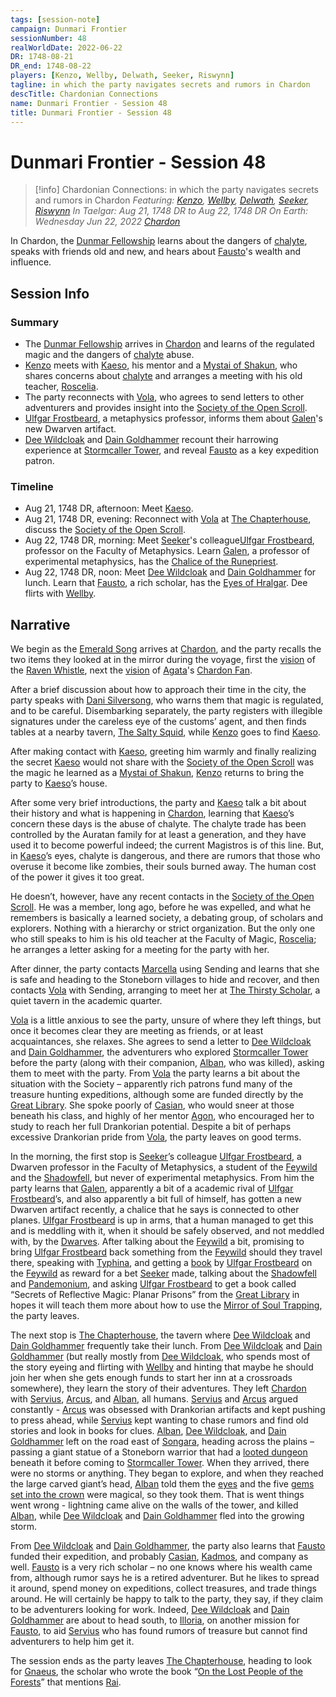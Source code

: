 ```yaml
---
tags: [session-note]
campaign: Dunmari Frontier
sessionNumber: 48
realWorldDate: 2022-06-22
DR: 1748-08-21
DR_end: 1748-08-22
players: [Kenzo, Wellby, Delwath, Seeker, Riswynn]
tagline: in which the party navigates secrets and rumors in Chardon
descTitle: Chardonian Connections
name: Dunmari Frontier - Session 48
title: Dunmari Frontier - Session 48
---
```

# Dunmari Frontier - Session 48

>[!info] Chardonian Connections: in which the party navigates secrets and rumors in Chardon
> *Featuring: [Kenzo](<../../../people/pcs/dunmar-fellowship/kenzo.md>), [Wellby](<../../../people/pcs/dunmar-fellowship/wellby.md>), [Delwath](<../../../people/pcs/dunmar-fellowship/delwath.md>), [Seeker](<../../../people/pcs/dunmar-fellowship/seeker.md>), [Riswynn](<../../../people/pcs/dunmar-fellowship/riswynn.md>)*
> *In Taelgar: Aug 21, 1748 DR to Aug 22, 1748 DR*
> *On Earth: Wednesday Jun 22, 2022*
> *[Chardon](<../../../gazetteer/west-coast/chardonian-empire/chardon/chardon.md>)*

In Chardon, the [Dunmar Fellowship](<../../../people/pcs/dunmar-fellowship/dunmar-fellowship.md>) learns about the dangers of [chalyte](<../../../things/materials/chalyte.md>), speaks with friends old and new, and hears about [Fausto](<../../../people/chardonians/fausto.md>)'s wealth and influence. 
## Session Info
### Summary
- The [Dunmar Fellowship](<../../../people/pcs/dunmar-fellowship/dunmar-fellowship.md>) arrives in [Chardon](<../../../gazetteer/west-coast/chardonian-empire/chardon/chardon.md>) and learns of the regulated magic and the dangers of [chalyte](<../../../things/materials/chalyte.md>) abuse.
- [Kenzo](<../../../people/pcs/dunmar-fellowship/kenzo.md>) meets with [Kaeso](<../../../people/chardonians/kaeso.md>), his mentor and a [Mystai of Shakun](<../../../groups/dunmari-mystery-cults/shakun-mystai.md>), who shares concerns about [chalyte](<../../../things/materials/chalyte.md>) and arranges a meeting with his old teacher, [Roscelia](<../../../people/chardonians/roscelia.md>).
- The party reconnects with [Vola](<../../../people/chardonians/vola.md>), who agrees to send letters to other adventurers and provides insight into the [Society of the Open Scroll](<../../../groups/chardonian-organizations/society-of-the-open-scroll.md>).
- [Ulfgar Frostbeard](<../../../people/dwarves/ulfgar-frostbeard.md>), a metaphysics professor, informs them about [Galen](<../../../people/chardonians/galen.md>)'s new Dwarven artifact.
- [Dee Wildcloak](<../../../people/halflings/dee-wildcloak.md>) and [Dain Goldhammer](<../../../people/dwarves/dain-goldhammer.md>) recount their harrowing experience at [Stormcaller Tower](<../../../gazetteer/greater-dunmar/dunmari-basin/stormcaller-tower.md>), and reveal [Fausto](<../../../people/chardonians/fausto.md>) as a key expedition patron.

### Timeline
- Aug 21, 1748 DR, afternoon: Meet [Kaeso](<../../../people/chardonians/kaeso.md>). 
- Aug 21, 1748 DR, evening: Reconnect with [Vola](<../../../people/chardonians/vola.md>) at [The Chapterhouse](<../../../gazetteer/west-coast/chardonian-empire/chardon/the-chapterhouse.md>), discuss the [Society of the Open Scroll](<../../../groups/chardonian-organizations/society-of-the-open-scroll.md>). 
- Aug 22, 1748 DR, morning: Meet [Seeker](<../../../people/pcs/dunmar-fellowship/seeker.md>)'s colleague[Ulfgar Frostbeard](<../../../people/dwarves/ulfgar-frostbeard.md>), professor on the Faculty of Metaphysics. Learn [Galen](<../../../people/chardonians/galen.md>), a professor of experimental metaphysics, has the [Chalice of the Runepriest](<../../../things/artifacts-of-power/chalice-of-the-runepriest.md>).
- Aug 22, 1748 DR, noon: Meet [Dee Wildcloak](<../../../people/halflings/dee-wildcloak.md>) and [Dain Goldhammer](<../../../people/dwarves/dain-goldhammer.md>) for lunch. Learn that [Fausto](<../../../people/chardonians/fausto.md>), a rich scholar, has the [Eyes of Hralgar](<../treasure/treasure-from-stormcaller-tower/hralgar-s-eyes.md>). Dee flirts with [Wellby](<../../../people/pcs/dunmar-fellowship/wellby.md>).


## Narrative
We begin as the [Emerald Song](<../../../things/ships/emerald-song.md>) arrives at [Chardon](<../../../gazetteer/west-coast/chardonian-empire/chardon/chardon.md>), and the party recalls the two items they looked at in the mirror during the voyage, first the [vision](<../mirror-visions/raven-whistle-vision.md>) of the [Raven Whistle](<../treasure/treasure-from-agata/raven-whistle.md>), next the [vision](<../mirror-visions/chardon-fan-vision.md>) of [Agata](<../../../people/fey/agata.md>)'s [Chardon Fan](<../treasure/treasure-from-agata/chardon-fan.md>). 

After a brief discussion about how to approach their time in the city, the party speaks with [Dani Silversong](<../../../people/halflings/dani-silversong.md>), who warns them that magic is regulated, and to be careful. Disembarking separately, the party registers with illegible signatures under the careless eye of the customs’ agent, and then finds tables at a nearby tavern, [The Salty Squid](<../../../gazetteer/west-coast/chardonian-empire/chardon/the-salty-squid.md>), while [Kenzo](<../../../people/pcs/dunmar-fellowship/kenzo.md>) goes to find [Kaeso](<../../../people/chardonians/kaeso.md>). 

After making contact with [Kaeso](<../../../people/chardonians/kaeso.md>), greeting him warmly and finally realizing the secret [Kaeso](<../../../people/chardonians/kaeso.md>) would not share with the [Society of the Open Scroll](<../../../groups/chardonian-organizations/society-of-the-open-scroll.md>) was the magic he learned as a [Mystai of Shakun](<../../../groups/dunmari-mystery-cults/shakun-mystai.md>), [Kenzo](<../../../people/pcs/dunmar-fellowship/kenzo.md>) returns to bring the party to [Kaeso](<../../../people/chardonians/kaeso.md>)’s house. 

After some very brief introductions, the party and [Kaeso](<../../../people/chardonians/kaeso.md>) talk a bit about their history and what is happening in [Chardon](<../../../gazetteer/west-coast/chardonian-empire/chardon/chardon.md>), learning that [Kaeso](<../../../people/chardonians/kaeso.md>)’s concern these days is the abuse of chalyte. The chalyte trade has been controlled by the Auratan family for at least a generation, and they have used it to become powerful indeed; the current Magistros is of this line. But, in [Kaeso](<../../../people/chardonians/kaeso.md>)’s eyes, chalyte is dangerous, and there are rumors that those who overuse it become like zombies, their souls burned away. The human cost of the power it gives it too great. 

He doesn’t, however, have any recent contacts in the [Society of the Open Scroll](<../../../groups/chardonian-organizations/society-of-the-open-scroll.md>). He was a member, long ago, before he was expelled, and what he remembers is basically a learned society, a debating group, of scholars and explorers. Nothing with a hierarchy or strict organization. But the only one who still speaks to him is his old teacher at the Faculty of Magic, [Roscelia](<../../../people/chardonians/roscelia.md>); he arranges a letter asking for a meeting for the party with her.

After dinner, the party contacts [Marcella](<../../../people/chardonians/marcella.md>) using Sending and learns that she is safe and heading to the Stoneborn villages to hide and recover, and then contacts [Vola](<../../../people/chardonians/vola.md>) with Sending, arranging to meet her at [The Thirsty Scholar](<../../../gazetteer/west-coast/chardonian-empire/chardon/the-thirsty-scholar.md>), a quiet tavern in the academic quarter. 

[Vola](<../../../people/chardonians/vola.md>) is a little anxious to see the party, unsure of where they left things, but once it becomes clear they are meeting as friends, or at least acquaintances, she relaxes. She agrees to send a letter to [Dee Wildcloak](<../../../people/halflings/dee-wildcloak.md>) and [Dain Goldhammer](<../../../people/dwarves/dain-goldhammer.md>), the adventurers who explored [Stormcaller Tower](<../../../gazetteer/greater-dunmar/dunmari-basin/stormcaller-tower.md>) before the party (along with their companion, [Alban](<../../../people/chardonians/alban.md>), who was killed), asking them to meet with the party. From [Vola](<../../../people/chardonians/vola.md>) the party learns a bit about the situation with the Society – apparently rich patrons fund many of the treasure hunting expeditions, although some are funded directly by the [Great Library](<../../../gazetteer/west-coast/chardonian-empire/chardon/great-library.md>). She spoke poorly of [Casian](<../../../people/chardonians/casian.md>), who would sneer at those beneath his class, and highly of her mentor [Agon](<../../../people/chardonians/agon.md>), who encouraged her to study to reach her full Drankorian potential. Despite a bit of perhaps excessive Drankorian pride from [Vola](<../../../people/chardonians/vola.md>), the party leaves on good terms.

In the morning, the first stop is [Seeker](<../../../people/pcs/dunmar-fellowship/seeker.md>)’s colleague [Ulfgar Frostbeard](<../../../people/dwarves/ulfgar-frostbeard.md>), a Dwarven professor in the Faculty of Metaphysics, a student of the [Feywild](<../../../cosmology/multiverse/echo-realms/feywild/feywild.md>) and the [Shadowfell](<../../../cosmology/multiverse/echo-realms/shadowfell/shadowfell.md>), but never of experimental metaphysics. From him the party learns that [Galen](<../../../people/chardonians/galen.md>), apparently a bit of a academic rival of [Ulfgar Frostbeard](<../../../people/dwarves/ulfgar-frostbeard.md>)’s, and also apparently a bit full of himself, has gotten a new Dwarven artifact recently, a chalice that he says is connected to other planes. [Ulfgar Frostbeard](<../../../people/dwarves/ulfgar-frostbeard.md>) is up in arms, that a human managed to get this and is meddling with it, when it should be safely observed, and not meddled with, by the [Dwarves](<../../../species/children-of-the-embodied-gods/dwarves/dwarves.md>). After talking about the [Feywild](<../../../cosmology/multiverse/echo-realms/feywild/feywild.md>) a bit, promising to bring [Ulfgar Frostbeard](<../../../people/dwarves/ulfgar-frostbeard.md>) back something from the [Feywild](<../../../cosmology/multiverse/echo-realms/feywild/feywild.md>) should they travel there, speaking with [Typhina](<../../../people/fey/typhina.md>), and getting a [book](<../../../things/books/the-lore-of-the-feywild.md>) by [Ulfgar Frostbeard](<../../../people/dwarves/ulfgar-frostbeard.md>) on the [Feywild](<../../../cosmology/multiverse/echo-realms/feywild/feywild.md>) as reward for a bet [Seeker](<../../../people/pcs/dunmar-fellowship/seeker.md>) made, talking about the [Shadowfell](<../../../cosmology/multiverse/echo-realms/shadowfell/shadowfell.md>) and [Pandemonium](<../../../cosmology/multiverse/spiritual-realms/primal-realms/pandemonium.md>), and asking [Ulfgar Frostbeard](<../../../people/dwarves/ulfgar-frostbeard.md>) to get a book called “Secrets of Reflective Magic: Planar Prisons” from the [Great Library](<../../../gazetteer/west-coast/chardonian-empire/chardon/great-library.md>) in hopes it will teach them more about how to use the [Mirror of Soul Trapping](<../treasure/treasure-from-agata/mirror-of-soul-trapping.md>), the party leaves. 

The next stop is [The Chapterhouse](<../../../gazetteer/west-coast/chardonian-empire/chardon/the-chapterhouse.md>), the tavern where [Dee Wildcloak](<../../../people/halflings/dee-wildcloak.md>) and [Dain Goldhammer](<../../../people/dwarves/dain-goldhammer.md>) frequently take their lunch. From [Dee Wildcloak](<../../../people/halflings/dee-wildcloak.md>) and [Dain Goldhammer](<../../../people/dwarves/dain-goldhammer.md>) (but really mostly from [Dee Wildcloak](<../../../people/halflings/dee-wildcloak.md>), who spends most of the story eyeing and flirting with [Wellby](<../../../people/pcs/dunmar-fellowship/wellby.md>) and hinting that maybe he should join her when she gets enough funds to start her inn at a crossroads somewhere), they learn the story of their adventures. They left [Chardon](<../../../gazetteer/west-coast/chardonian-empire/chardon/chardon.md>) with [Servius](<../../../people/chardonians/servius.md>), [Arcus](<../../../people/chardonians/arcus.md>), and [Alban](<../../../people/chardonians/alban.md>), all humans. [Servius](<../../../people/chardonians/servius.md>) and [Arcus](<../../../people/chardonians/arcus.md>) argued constantly - [Arcus](<../../../people/chardonians/arcus.md>) was obsessed with Drankorian artifacts and kept pushing to press ahead, while [Servius](<../../../people/chardonians/servius.md>) kept wanting to chase rumors and find old stories and look in books for clues. [Alban](<../../../people/chardonians/alban.md>), [Dee Wildcloak](<../../../people/halflings/dee-wildcloak.md>), and [Dain Goldhammer](<../../../people/dwarves/dain-goldhammer.md>) left on the road east of [Songara](<../../../gazetteer/greater-dunmar/realms/dunmar/central-dunmar/songara.md>), heading across the plains – passing a giant statue of a Stoneborn warrior that had a [looted dungeon](<../../../gazetteer/greater-dunmar/dunmari-basin/stoneborn-statue-dungeon.md>) beneath it before coming to [Stormcaller Tower](<../../../gazetteer/greater-dunmar/dunmari-basin/stormcaller-tower.md>). When they arrived, there were no storms or anything. They began to explore, and when they reached the large carved giant’s head, [Alban](<../../../people/chardonians/alban.md>) told them the [eyes](<../treasure/treasure-from-stormcaller-tower/hralgar-s-eyes.md>) and the five [gems set into the crown](<../treasure/treasure-from-stormcaller-tower/binding-stones.md>) were magical, so they took them. That is went things went wrong - lightning came alive on the walls of the tower, and killed [Alban](<../../../people/chardonians/alban.md>), while [Dee Wildcloak](<../../../people/halflings/dee-wildcloak.md>) and [Dain Goldhammer](<../../../people/dwarves/dain-goldhammer.md>) fled into the growing storm. 

From [Dee Wildcloak](<../../../people/halflings/dee-wildcloak.md>) and [Dain Goldhammer](<../../../people/dwarves/dain-goldhammer.md>), the party also learns that [Fausto](<../../../people/chardonians/fausto.md>) funded their expedition, and probably [Casian](<../../../people/chardonians/casian.md>), [Kadmos](<../../../people/chardonians/kadmos.md>), and company as well. [Fausto](<../../../people/chardonians/fausto.md>) is a very rich scholar – no one knows where his wealth came from, although rumor says he is a retired adventurer. But he likes to spread it around, spend money on expeditions, collect treasures, and trade things around. He will certainly be happy to talk to the party, they say, if they claim to be adventurers looking for work. Indeed, [Dee Wildcloak](<../../../people/halflings/dee-wildcloak.md>) and [Dain Goldhammer](<../../../people/dwarves/dain-goldhammer.md>) are about to head south, to [Illoria](<../../../gazetteer/west-coast/illoria.md>), on another mission for [Fausto](<../../../people/chardonians/fausto.md>), to aid [Servius](<../../../people/chardonians/servius.md>) who has found rumors of treasure but cannot find adventurers to help him get it. 

The session ends as the party leaves [The Chapterhouse](<../../../gazetteer/west-coast/chardonian-empire/chardon/the-chapterhouse.md>), heading to look for [Gnaeus](<../../../people/chardonians/gnaeus.md>), the scholar who wrote the book “[On the Lost People of the Forests](<../../../things/books/on-the-lost-people-of-the-forests.md>)” that mentions [Rai](<../../../people/pcs/great-war/rai.md>). 
